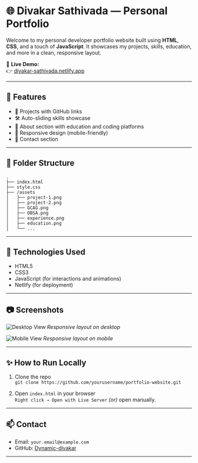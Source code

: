 # 🌐 Divakar Sathivada — Personal Portfolio

Welcome to my personal developer portfolio website built using **HTML**, **CSS**, and a touch of **JavaScript**. It showcases my projects, skills, education, and more in a clean, responsive layout.

🔗 **Live Demo:**  
👉 [divakar-sathivada.netlify.app](https://divakar-sathivada.netlify.app/)

---

## 🚀 Features

- 💼 Projects with GitHub links
- 🛠️ Auto-sliding skills showcase
- 📜 About section with education and coding platforms
- 📱 Responsive design (mobile-friendly)
- 📧 Contact section

---

## 📁 Folder Structure

```
.
├── index.html
├── style.css
├── /assets
│   ├── project-1.png
│   ├── project-2.png
│   ├── GCAG.png
│   ├── OBSA.png
│   ├── experience.png
│   ├── education.png
│   └── ...
```

---

## 🧰 Technologies Used

- HTML5
- CSS3
- JavaScript (for interactions and animations)
- Netlify (for deployment)

---

## 📷 Screenshots

![Desktop View](./assets/screenshot-desktop.png)
*Responsive layout on desktop*

![Mobile View](./assets/screenshot-mobile.png)
*Responsive layout on mobile*

---

## ✨ How to Run Locally

1. Clone the repo  
   `git clone https://github.com/yourusername/portfolio-website.git`

2. Open `index.html` in your browser  
   `Right click → Open with Live Server` *(or)* open manually.

---

## 📫 Contact

- Email: `your.email@example.com`
- GitHub: [Dynamic-divakar](https://github.com/Dynamic-divakar)

---

